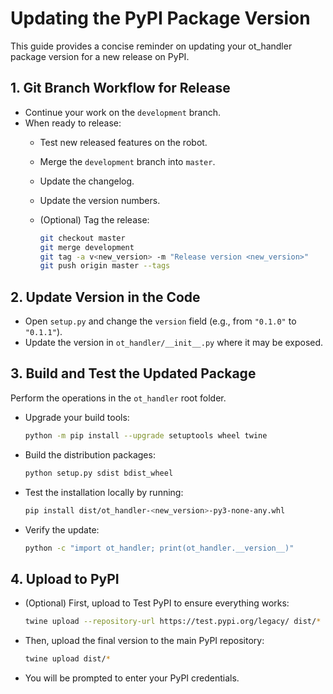 # Updating the PyPI Package Version

This guide provides a concise reminder on updating your ot_handler package version for a new release on PyPI.

## 1. Git Branch Workflow for Release

- Continue your work on the `development` branch.
- When ready to release:
  - Test new released features on the robot.
  - Merge the `development` branch into `master`.
  - Update the changelog.
  - Update the version numbers.
  - (Optional) Tag the release:

    ```bash
    git checkout master
    git merge development
    git tag -a v<new_version> -m "Release version <new_version>"
    git push origin master --tags
    ```

## 2. Update Version in the Code

- Open `setup.py` and change the `version` field (e.g., from `"0.1.0"` to `"0.1.1"`).
- Update the version in `ot_handler/__init__.py` where it may be exposed.

## 3. Build and Test the Updated Package

Perform the operations in the `ot_handler` root folder.

- Upgrade your build tools:

  ```bash
  python -m pip install --upgrade setuptools wheel twine
  ```

- Build the distribution packages:

  ```bash
  python setup.py sdist bdist_wheel
  ```

- Test the installation locally by running:

  ```bash
  pip install dist/ot_handler-<new_version>-py3-none-any.whl
  ```

- Verify the update:

  ```bash
  python -c "import ot_handler; print(ot_handler.__version__)"
  ```

## 4. Upload to PyPI

- (Optional) First, upload to Test PyPI to ensure everything works:

  ```bash
  twine upload --repository-url https://test.pypi.org/legacy/ dist/*
  ```

- Then, upload the final version to the main PyPI repository:

  ```bash
  twine upload dist/*
  ```

- You will be prompted to enter your PyPI credentials.
